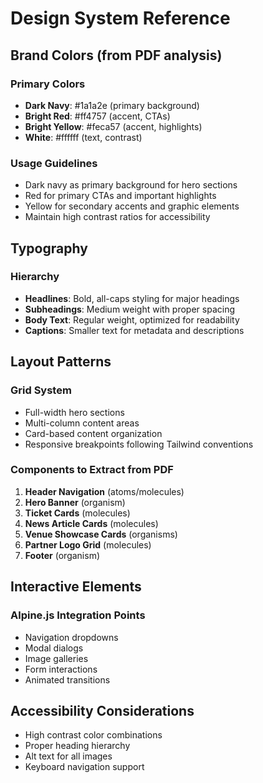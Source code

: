 # Design System Reference

## Brand Colors (from PDF analysis)

### Primary Colors
- **Dark Navy**: #1a1a2e (primary background)
- **Bright Red**: #ff4757 (accent, CTAs)  
- **Bright Yellow**: #feca57 (accent, highlights)
- **White**: #ffffff (text, contrast)

### Usage Guidelines
- Dark navy as primary background for hero sections
- Red for primary CTAs and important highlights
- Yellow for secondary accents and graphic elements
- Maintain high contrast ratios for accessibility

## Typography

### Hierarchy
- **Headlines**: Bold, all-caps styling for major headings
- **Subheadings**: Medium weight with proper spacing
- **Body Text**: Regular weight, optimized for readability
- **Captions**: Smaller text for metadata and descriptions

## Layout Patterns

### Grid System
- Full-width hero sections
- Multi-column content areas
- Card-based content organization
- Responsive breakpoints following Tailwind conventions

### Components to Extract from PDF
1. **Header Navigation** (atoms/molecules)
2. **Hero Banner** (organism) 
3. **Ticket Cards** (molecules)
4. **News Article Cards** (molecules)
5. **Venue Showcase Cards** (organisms)
6. **Partner Logo Grid** (molecules)
7. **Footer** (organism)

## Interactive Elements

### Alpine.js Integration Points
- Navigation dropdowns
- Modal dialogs
- Image galleries
- Form interactions
- Animated transitions

## Accessibility Considerations
- High contrast color combinations
- Proper heading hierarchy
- Alt text for all images
- Keyboard navigation support